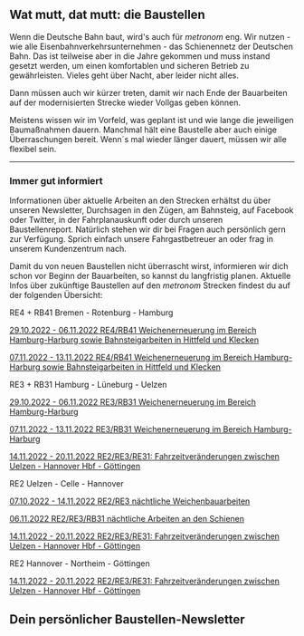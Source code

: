 Wat mutt, dat mutt: die Baustellen
----------

Wenn die Deutsche Bahn baut, wird's auch für *metronom* eng.
Wir nutzen - wie alle Eisenbahnverkehrsunternehmen - das Schienennetz der Deutschen Bahn. Das ist teilweise aber in die Jahre gekommen und muss instand gesetzt werden, um einen komfortablen und sicheren Betrieb zu gewährleisten. Vieles geht über Nacht, aber leider nicht alles.

Dann müssen auch wir kürzer treten, damit wir nach Ende der Bauarbeiten auf der modernisierten Strecke wieder Vollgas geben können.

Meistens wissen wir im Vorfeld, was geplant ist und wie lange die jeweiligen Baumaßnahmen dauern. Manchmal hält eine Baustelle aber auch einige Überraschungen bereit. Wenn´s mal wieder länger dauert, müssen wir alle flexibel sein.

---

### Immer gut informiert ###

Informationen über aktuelle Arbeiten an den Strecken erhältst du über unseren Newsletter, Durchsagen in den Zügen, am Bahnsteig, auf Facebook oder Twitter, in der Fahrplanauskunft oder durch unseren Baustellenreport. Natürlich stehen wir dir bei Fragen auch persönlich gern zur Verfügung. Sprich einfach unsere Fahrgastbetreuer an oder frag in unserem Kundenzentrum nach.

Damit du von neuen Baustellen nicht überrascht wirst, informieren wir dich schon vor Beginn der Bauarbeiten, so kannst du langfristig planen. Aktuelle Infos über zukünftige Baustellen auf den *metronom* Strecken findest du auf der folgenden Übersicht:

RE4 + RB41 Bremen - Rotenburg - Hamburg

[29.10.2022 - 06.11.2022 RE4/RB41 Weichenerneuerung im Bereich Hamburg-Harburg sowie Bahnsteigarbeiten in Hittfeld und Klecken](https://www.der-metronom.de/baustellen/re4-rb41-weichenerneuerung-im-bereich-hamburg-harburg-sowie-bahnsteigarbeiten-in-hittfeld-und-klecken/)

[07.11.2022 - 13.11.2022 RE4/RB41 Weichenerneuerung im Bereich Hamburg-Harburg sowie Bahnsteigarbeiten in Hittfeld und Klecken](https://www.der-metronom.de/baustellen/re4-rb41-weichenerneuerung-im-bereich-hamburg-harburg-sowie-bahnsteigarbeiten-in-hittfeld-und-klecken-2/)

RE3 + RB31 Hamburg - Lüneburg - Uelzen

[29.10.2022 - 06.11.2022 RE3/RB31 Weichenerneuerung im Bereich Hamburg-Harburg](https://www.der-metronom.de/baustellen/re3-rb31-weichenerneuerung-im-bereich-hamburg-harburg-2/)

[07.11.2022 - 13.11.2022 RE3/RB31 Weichenerneuerung im Bereich Hamburg-Harburg](https://www.der-metronom.de/baustellen/re3-rb31-weichenerneuerung-im-bereich-hamburg-harburg-3/)

[14.11.2022 - 20.11.2022 RE2/RE3/RE31: Fahrzeitveränderungen zwischen Uelzen - Hannover Hbf - Göttingen](https://www.der-metronom.de/baustellen/re2-re3-re31-fahrzeitveraenderungen-zwischen-uelzen-hannover-hbf-goettingen/)

RE2 Uelzen - Celle - Hannover

[07.10.2022 - 14.11.2022 RE2/RE3 nächtliche Weichenbauarbeiten](https://www.der-metronom.de/baustellen/re2-re3-naechtliche-weichenbauarbeiten/)

[06.11.2022 RE2/RE3/RB31 nächtliche Arbeiten an den Schienen](https://www.der-metronom.de/baustellen/re2-re3-rb31-naechtliche-arbeiten-an-den-schienen/)

[14.11.2022 - 20.11.2022 RE2/RE3/RE31: Fahrzeitveränderungen zwischen Uelzen - Hannover Hbf - Göttingen](https://www.der-metronom.de/baustellen/re2-re3-re31-fahrzeitveraenderungen-zwischen-uelzen-hannover-hbf-goettingen/)

RE2 Hannover - Northeim - Göttingen

[14.11.2022 - 20.11.2022 RE2/RE3/RE31: Fahrzeitveränderungen zwischen Uelzen - Hannover Hbf - Göttingen](https://www.der-metronom.de/baustellen/re2-re3-re31-fahrzeitveraenderungen-zwischen-uelzen-hannover-hbf-goettingen/)

Dein persönlicher Baustellen-Newsletter
----------
